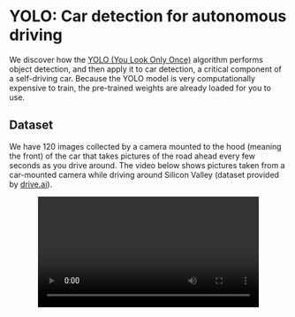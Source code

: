 # YOLO: Car detection for autonomous driving

We discover how the [YOLO (You Look Only Once)](https://pjreddie.com/darknet/yolo/) algorithm performs object detection, and then apply it to car detection, a critical component of a self-driving car. Because the YOLO model is very computationally expensive to train, the pre-trained weights are already loaded for you to use.

## Dataset
We have 120 images collected by a camera mounted to the hood (meaning the front) of the car that takes pictures of the road ahead every few seconds as you drive around. The video below shows pictures taken from a car-mounted camera while driving around Silicon Valley (dataset provided by <a href="https://www.drive.ai/">drive.ai</a>).

<center>
<video width="400" height="200" src="nb_images/road_video_compressed2.mp4" type="video/mp4" controls>
</video>
</center>
